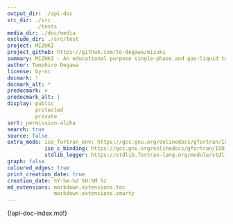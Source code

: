 ```yaml
---
output_dir: ./api-doc
src_dir: ./src
         ./tests
media_dir: ./doc/media
exclude_dir: ./src/test
project: MIZUKI
project_github: https://github.com/to-degawa/mizuki
summary: MIZUKI - An educational purpose single-phase and gas-liquid two-phase flow simulation code using the finite difference method
author: Tomohiro Degawa
license: by-nc
docmark: !
docmark_alt: *
predocmark: >
predocmark_alt: |
display: public
         protected
         private
sort: permission-alpha
search: true
source: false
extra_mods: iso_fortran_env: https://gcc.gnu.org/onlinedocs/gfortran/ISO_005fFORTRAN_005fENV.html
            iso_c_binding: https://gcc.gnu.org/onlinedocs/gfortran/ISO_005fC_005fBINDING.html
            stdlib_logger: https://stdlib.fortran-lang.org/module/stdlib_logger.html
graph: false
coloured_edges: true
print_creation_date: true
creation_date: %Y-%m-%d %H:%M %z
md_extensions: markdown.extensions.toc
               markdown.extensions.smarty
---
```


<!-- document's landing page content --->
{!api-doc-index.md!}